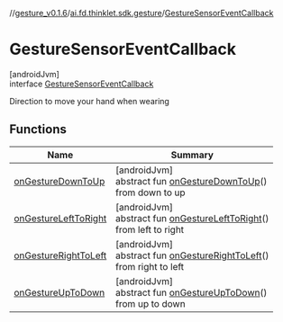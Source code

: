 //[gesture_v0.1.6](../../../index.md)/[ai.fd.thinklet.sdk.gesture](../index.md)/[GestureSensorEventCallback](index.md)

# GestureSensorEventCallback

[androidJvm]\
interface [GestureSensorEventCallback](index.md)

Direction to move your hand when wearing

## Functions

| Name | Summary |
|---|---|
| [onGestureDownToUp](on-gesture-down-to-up.md) | [androidJvm]<br>abstract fun [onGestureDownToUp](on-gesture-down-to-up.md)()<br>from down to up |
| [onGestureLeftToRight](on-gesture-left-to-right.md) | [androidJvm]<br>abstract fun [onGestureLeftToRight](on-gesture-left-to-right.md)()<br>from left to right |
| [onGestureRightToLeft](on-gesture-right-to-left.md) | [androidJvm]<br>abstract fun [onGestureRightToLeft](on-gesture-right-to-left.md)()<br>from right to left |
| [onGestureUpToDown](on-gesture-up-to-down.md) | [androidJvm]<br>abstract fun [onGestureUpToDown](on-gesture-up-to-down.md)()<br>from up to down |
